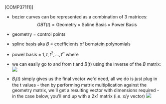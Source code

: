 [COMP37111]]

- bezier curves can be represented as a combination of 3 matrices:
$$GBT(t) = \textrm{Geometry} \times \textrm{Spline Basis} \times \textrm{Power Basis}$$

- geometry = control points
- spline basis aka $B$ = coefficients of bernstein polynomials
- power basis = $1,t,t^2,...,t^n$ where 

- we can easily go to and from $t$ and $B(t)$ using the inverse of the $B$ matrix:
![](https://i.imgur.com/t8PiGia.png)
- $B_i(t)$ simply gives us the final vector we'd need, all we do is just plug in the t values - then by performing matrix multiplication against the geometry matrix, we'll get a resulting vector with dimensions required - in the case below, you'll end up with a 2x1 matrix (i.e. x/y vector)
![](https://i.imgur.com/O4RD1KU.png)
